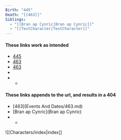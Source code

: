 ```yaml
---
Birth: "445"
Death: "[[463]]"
Siblings:
  - "[[Bran ap Cynric|Bran ap Cynric]]"
  - "[[TestCharacter|TestCharacter]]"
---
```

#### These links work as intended
-  [445](445)
- [463](463)
- [463](463)
- 
- -

#### These links appends to the url, and results in a 404

- [463](Events And Dates/463.md)
- [Bran ap Cynric](Bran ap Cynric)
- -



![[Characters/index|index]]
